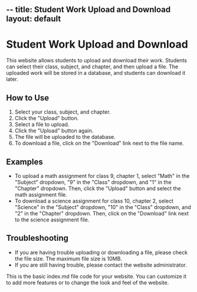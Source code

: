 --
title: Student Work Upload and Download
layout: default
---

# Student Work Upload and Download

This website allows students to upload and download their work. Students can select their class, subject, and chapter, and then upload a file. The uploaded work will be stored in a database, and students can download it later.

## How to Use

1. Select your class, subject, and chapter.
2. Click the "Upload" button.
3. Select a file to upload.
4. Click the "Upload" button again.
5. The file will be uploaded to the database.
6. To download a file, click on the "Download" link next to the file name.

## Examples

* To upload a math assignment for class 9, chapter 1, select "Math" in the "Subject" dropdown, "9" in the "Class" dropdown, and "1" in the "Chapter" dropdown. Then, click the "Upload" button and select the math assignment file.
* To download a science assignment for class 10, chapter 2, select "Science" in the "Subject" dropdown, "10" in the "Class" dropdown, and "2" in the "Chapter" dropdown. Then, click on the "Download" link next to the science assignment file.

## Troubleshooting

* If you are having trouble uploading or downloading a file, please check the file size. The maximum file size is 10MB.
* If you are still having trouble, please contact the website administrator.


This is the basic index.md file code for your website. You can customize it to add more features or to change the look and feel of the website.